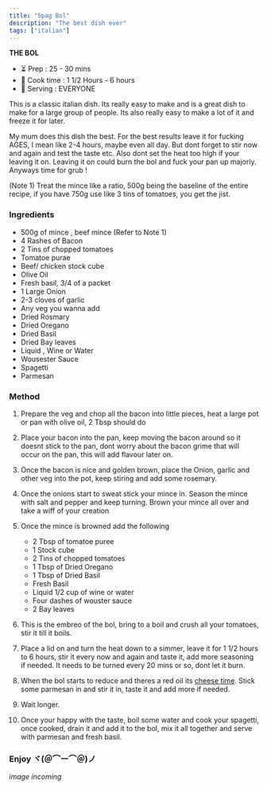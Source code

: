 ```yaml
---
title: "Spag Bol"
description: "The best dish ever"
tags: ["italian"]
---
```


**THE BOL**

- ⏳ Prep : 25 - 30 mins
- 🍳 Cook time : 1 1/2 Hours - 6 hours
- 🍲 Serving : EVERYONE

This is a classic italian dish. Its really easy to make and is a great dish to make for a large group of people. Its also really easy to make a lot of it and freeze it for later. 

My mum does this dish the best. For the best results leave it for fucking AGES, I mean like 2-4 hours, maybe even all day. But dont forget to stir now and again and test the taste etc. Also dont set the heat too high if your leaving it on. Leaving it on could burn the bol and fuck your pan up majorly. Anyways time for grub !

(Note 1) Treat the mince like a ratio, 500g being the baseline of the entire recipe, if you have 750g use like 3 tins of tomatoes, you get the jist.


### Ingredients
- 500g of mince , beef mince (Refer to Note 1)
- 4 Rashes of Bacon
- 2 Tins of chopped tomatoes
- Tomatoe purae
- Beef/ chicken stock cube
- Olive Oil
- Fresh basil, 3/4 of a packet
- 1 Large Onion
- 2-3 cloves of garlic
- Any veg you wanna add
- Dried Rosmary
- Dried Oregano
- Dried Basil
- Dried Bay leaves
- Liquid , Wine or Water
- Wousester Sauce
- Spagetti
- Parmesan


### Method

1. Prepare the veg and chop all the bacon into little pieces, heat a large pot or pan with olive oil, 2 Tbsp should do

2. Place your bacon into the pan, keep moving the bacon around so it doesnt stick to the pan, dont worry about the bacon grime that will occur on the pan, this will add flavour later on.

3. Once the bacon is nice and golden brown, place the Onion, garlic and other veg into the pot, keep stiring and add some rosemary.

4. Once the onions start to sweat stick your mince in. Season the mince with salt and pepper and keep turning. Brown your mince all over and take a wiff of your creation

5. Once the mince is browned add the following
    - 2 Tbsp of tomatoe puree
    - 1 Stock cube
    - 2 Tins of chopped tomatoes
    - 1 Tbsp of Dried Oregano
    - 1 Tbsp of Dried Basil
    - Fresh Basil
    - Liquid 1/2 cup of wine or water
    - Four dashes of wouster sauce
    - 2 Bay leaves

6. This is the embreo of the bol, bring to a boil and crush all your tomatoes, stir it till it boils.

7. Place a lid on and turn the heat down to a simmer, leave it for 1 1/2 hours to 6 hours, stir it every now and again and taste it, add more seasoning if needed. It needs to be turned every 20 mins or so, dont let it burn.


8. When the bol starts to reduce and theres a red oil its [cheese time](https://www.youtube.com/watch?v=Dxi5NDDv3q0). Stick some parmesan in and stir it in, taste it and add more if needed.

9. Wait longer.

10. Once your happy with the taste, boil some water and cook your spagetti, once cooked, drain it and add it to the bol, mix it all together and serve with parmesan and fresh basil.

<h3> Enjoy ヾ(＠⌒ー⌒＠)ノ</h3>

<i> image incoming </i>

